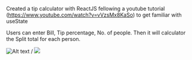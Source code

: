 Created a tip calculator with ReactJS fellowing a youtube tutorial 
(https://www.youtube.com/watch?v=vVzsMx8KaSo) 
to get familiar with useState

Users can enter Bill, Tip percentage, No. of people. Then it will calculator the Split total for each person.  

![Alt text](TipCalculatorWithReact.gif) / ![](TipCalculatorWithReact.gif)